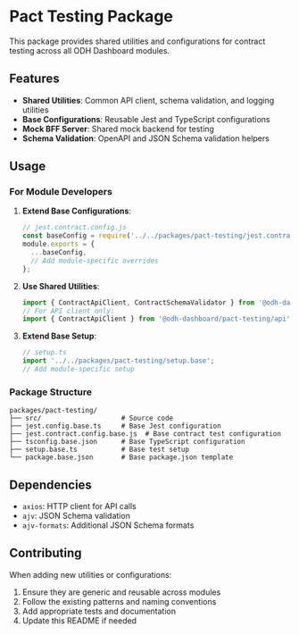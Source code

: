 # Pact Testing Package

This package provides shared utilities and configurations for contract testing across all ODH Dashboard modules.

## Features

- **Shared Utilities**: Common API client, schema validation, and logging utilities
- **Base Configurations**: Reusable Jest and TypeScript configurations
- **Mock BFF Server**: Shared mock backend for testing
- **Schema Validation**: OpenAPI and JSON Schema validation helpers

## Usage

### For Module Developers

1. **Extend Base Configurations**:
   ```js
   // jest.contract.config.js
   const baseConfig = require('../../packages/pact-testing/jest.contract.config.base.js');
   module.exports = {
     ...baseConfig,
     // Add module-specific overrides
   };
   ```

2. **Use Shared Utilities**:
   ```typescript
   import { ContractApiClient, ContractSchemaValidator } from '@odh-dashboard/pact-testing';
   // For API client only:
   import { ContractApiClient } from '@odh-dashboard/pact-testing/api';
   ```

3. **Extend Base Setup**:
   ```typescript
   // setup.ts
   import '../../packages/pact-testing/setup.base';
   // Add module-specific setup
   ```

### Package Structure

```
packages/pact-testing/
├── src/                    # Source code
├── jest.config.base.ts     # Base Jest configuration
├── jest.contract.config.base.js  # Base contract test configuration
├── tsconfig.base.json      # Base TypeScript configuration
├── setup.base.ts           # Base test setup
└── package.base.json       # Base package.json template
```

## Dependencies

- `axios`: HTTP client for API calls
- `ajv`: JSON Schema validation
- `ajv-formats`: Additional JSON Schema formats

## Contributing

When adding new utilities or configurations:

1. Ensure they are generic and reusable across modules
2. Follow the existing patterns and naming conventions
3. Add appropriate tests and documentation
4. Update this README if needed